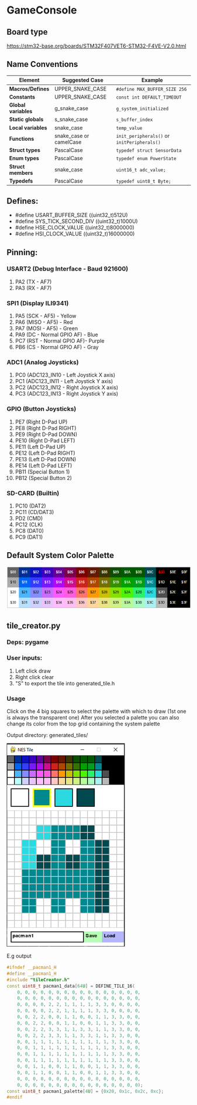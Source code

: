 # GameConsole

## Board type
https://stm32-base.org/boards/STM32F407VET6-STM32-F4VE-V2.0.html

## Name Conventions 

| Element             | Suggested Case        | Example                         |
|---------------------|-----------------------|---------------------------------|
| **Macros/Defines**  | UPPER_SNAKE_CASE      | `#define MAX_BUFFER_SIZE 256`   |
| **Constants**       | UPPER_SNAKE_CASE      | `const int DEFAULT_TIMEOUT`     |
| **Global variables**| g_snake_case          | `g_system_initialized`          |
| **Static globals**  | s_snake_case          | `s_buffer_index`                |
| **Local variables** | snake_case            | `temp_value`                    |
| **Functions**       | snake_case or camelCase | `init_peripherals()` or `initPeripherals()` |
| **Struct types**    | PascalCase            | `typedef struct SensorData`     |
| **Enum types**      | PascalCase            | `typedef enum PowerState`       |
| **Struct members**  | snake_case            | `uint16_t adc_value;`           |
| **Typedefs**        | PascalCase            | `typedef uint8_t Byte;`         |

## Defines:
- #define USART_BUFFER_SIZE ((uint32_t)512U)
- #define SYS_TICK_SECOND_DIV ((uint32_t)1000U)
- #define HSE_CLOCK_VALUE ((uint32_t)8000000)
- #define HSI_CLOCK_VALUE ((uint32_t)16000000)

## Pinning:
### USART2 (Debug Interface - Baud 921600) 
1. PA2 (TX - AF7)
2. PA3 (RX - AF7)

### SPI1 (Display ILI9341) 
1. PA5 (SCK - AF5)  - Yellow
2. PA6 (MISO - AF5) - Red
3. PA7 (MOSI - AF5) - Green
4. PA9 (DC - Normal GPIO AF) - Blue
5. PC7 (RST - Normal GPIO AF)- Purple
6. PB6 (CS - Normal GPIO AF) - Gray

### ADC1 (Analog Joysticks)
1. PC0 (ADC123_IN10 - Left Joystick X axis)
2. PC1 (ADC123_IN11 - Left Joystick Y axis)
3. PC2 (ADC123_IN12 - Right Joystick X axis)
4. PC3 (ADC123_IN13 - Right Joystick Y axis)

### GPIO (Button Joysticks)
1. PE7 (Right D-Pad UP)
2. PE8 (Right D-Pad RIGHT)
3. PE9 (Right D-Pad DOWN)
4. PE10 (Right D-Pad LEFT)
5. PE11 (Left D-Pad UP)
6. PE12 (Left D-Pad RIGHT)
7. PE13 (Left D-Pad DOWN)
8. PE14 (Left D-Pad LEFT)
9. PB11 (Special Button 1)
10. PB12 (Special Button 2)

### SD-CARD (Builtin)
1. PC10 (DAT2)
2. PC11 (CD/DAT3)
3. PD2 (CMD)
4. PC12 (CLK)
5. PC8 (DAT0)
6. PC9 (DAT1)


## Default System Color Palette
![system_palette](docu/system_palette.png)


## tile_creator.py
### Deps: pygame

### User inputs:
1. Left click draw
2. Right click clear
3. "S" to export the tile into generated_tile.h

### Usage
Click on the 4 big squares to select the palette with which to draw (1st one is always the transparent one)
After you selected a palette you can also change its color from the top grid containing the system palette

Output directory: generated_tiles/

![alt text](docu/tile_creator_docu.png)

E.g output

```c++
#ifndef __pacman1_H
#define __pacman1_H
#include "tileCreator.h"
const uint8_t pacman1_data[64U] = DEFINE_TILE_16(
	0, 0, 0, 0, 0, 0, 0, 0, 0, 0, 0, 0, 0, 0, 0, 0,
	0, 0, 0, 0, 0, 0, 0, 0, 0, 0, 0, 0, 0, 0, 0, 0,
	0, 0, 0, 0, 2, 2, 1, 1, 1, 1, 3, 3, 0, 0, 0, 0,
	0, 0, 0, 0, 2, 2, 1, 1, 1, 1, 3, 3, 0, 0, 0, 0,
	0, 0, 2, 2, 0, 0, 1, 1, 0, 0, 1, 1, 3, 3, 0, 0,
	0, 0, 2, 2, 0, 0, 1, 1, 0, 0, 1, 1, 3, 3, 0, 0,
	0, 0, 2, 2, 3, 3, 1, 1, 3, 3, 1, 1, 3, 3, 0, 0,
	0, 0, 2, 2, 3, 3, 1, 1, 3, 3, 1, 1, 3, 3, 0, 0,
	0, 0, 1, 1, 1, 1, 1, 1, 1, 1, 1, 1, 3, 3, 0, 0,
	0, 0, 1, 1, 1, 1, 1, 1, 1, 1, 1, 1, 3, 3, 0, 0,
	0, 0, 1, 1, 1, 1, 1, 1, 1, 1, 1, 1, 3, 3, 0, 0,
	0, 0, 1, 1, 1, 1, 1, 1, 1, 1, 1, 1, 3, 3, 0, 0,
	0, 0, 1, 1, 0, 0, 1, 1, 0, 0, 1, 1, 3, 3, 0, 0,
	0, 0, 1, 1, 0, 0, 1, 1, 0, 0, 1, 1, 3, 3, 0, 0,
	0, 0, 0, 0, 0, 0, 0, 0, 0, 0, 0, 0, 0, 0, 0, 0,
	0, 0, 0, 0, 0, 0, 0, 0, 0, 0, 0, 0, 0, 0, 0, 0);
const uint8_t pacman1_palette[4U] = {0x20, 0x1c, 0x2c, 0xc};
#endif

```